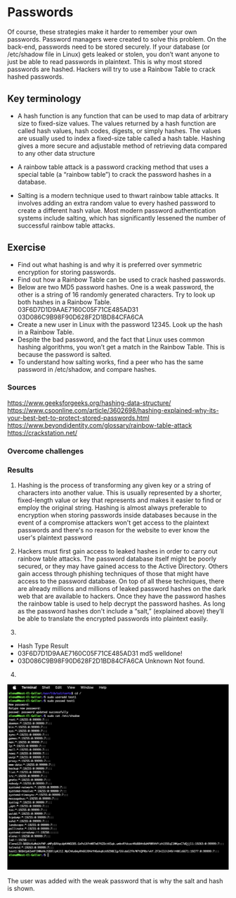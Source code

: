 # Passwords
 
Of course, these strategies make it harder to remember your own passwords. Password managers were created to solve this problem.
On the back-end, passwords need to be stored securely. If your database (or /etc/shadow file in Linux) gets leaked or stolen, you don’t want anyone to just be able to read passwords in plaintext. This is why most stored passwords are hashed. Hackers will try to use a Rainbow Table to crack hashed passwords.

## Key terminology

* A hash function is any function that can be used to map data of arbitrary size to fixed-size values. The values returned by a hash function are called hash values, hash codes, digests, or simply hashes. The values are usually used to index a fixed-size table called a hash table.
Hashing gives a more secure and adjustable method of retrieving data compared to any other data structure

* A rainbow table attack is a password cracking method that uses a special table (a “rainbow table”) to crack the password hashes in a database.

* Salting is a modern technique used to thwart rainbow table attacks. It involves adding an extra random value to every hashed password to create a different hash value. Most modern password authentication systems include salting, which has significantly lessened the number of successful rainbow table attacks. 

## Exercise

* Find out what hashing is and why it is preferred over symmetric encryption for storing passwords.
* Find out how a Rainbow Table can be used to crack hashed passwords.
* Below are two MD5 password hashes. One is a weak password, the other is a string of 16 randomly generated characters. Try to look up both hashes in a Rainbow Table.
03F6D7D1D9AAE7160C05F71CE485AD31
03D086C9B98F90D628F2D1BD84CFA6CA
* Create a new user in Linux with the password 12345. Look up the hash in a Rainbow Table.
* Despite the bad password, and the fact that Linux uses common hashing algorithms, you won’t get a match in the Rainbow Table. This is because the password is salted. 
* To understand how salting works, find a peer who has the same password in /etc/shadow, and compare hashes.

### Sources

https://www.geeksforgeeks.org/hashing-data-structure/
https://www.csoonline.com/article/3602698/hashing-explained-why-its-your-best-bet-to-protect-stored-passwords.html
https://www.beyondidentity.com/glossary/rainbow-table-attack
https://crackstation.net/

### Overcome challenges


### Results

1. Hashing is the process of transforming any given key or a string of characters into another value. This is usually represented by a shorter, fixed-length value or key that represents and makes it easier to find or employ the original string. 
Hashing is almost always preferable to encryption when storing passwords inside databases because in the event of a compromise attackers won't get access to the plaintext passwords and there's no reason for the website to ever know the user's plaintext password

2. Hackers must first gain access to leaked hashes in order to carry out rainbow table attacks. The password database itself might be poorly secured, or they may have gained access to the Active Directory. Others gain access through phishing techniques of those that might have access to the password database. On top of all these techniques, there are already millions and millions of leaked password hashes on the dark web that are available to hackers. 
Once they have the password hashes the rainbow table is used to help decrypt the password hashes. As long as the password hashes don't include a “salt,” (explained above) they’ll be able to translate the encrypted passwords into plaintext easily.

3. 
* Hash	                           Type	        Result
* 03F6D7D1D9AAE7160C05F71CE485AD31	md5 	   welldone!
* 03D086C9B98F90D628F2D1BD84CFA6CA	Unknown	   Not found.

4. 
![Screenshot](https://github.com/Techgrounds-Cloud-9/cloud-9-elenageller/blob/main/00_includes/SECURITY/SEC-07-01.png)

The user was added with the weak password that is why the salt and hash is shown. 


